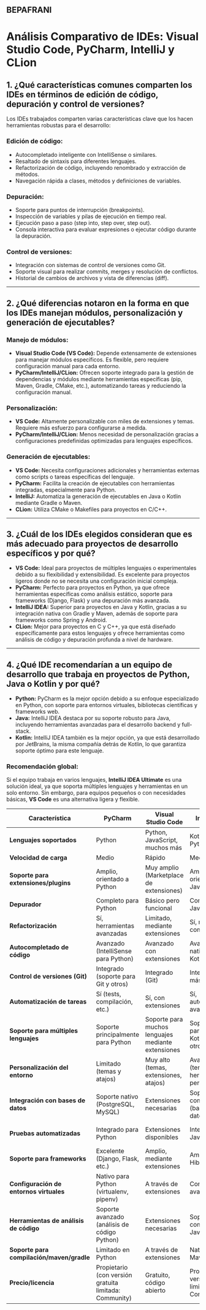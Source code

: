 ## BEPAFRANI

# Análisis Comparativo de IDEs: Visual Studio Code, PyCharm, IntelliJ y CLion

## 1. ¿Qué características comunes comparten los IDEs en términos de edición de código, depuración y control de versiones?

Los IDEs trabajados comparten varias características clave que los hacen herramientas robustas para el desarrollo:

### Edición de código:
- Autocompletado inteligente con IntelliSense o similares.
- Resaltado de sintaxis para diferentes lenguajes.
- Refactorización de código, incluyendo renombrado y extracción de métodos.
- Navegación rápida a clases, métodos y definiciones de variables.

### Depuración:
- Soporte para puntos de interrupción (breakpoints).
- Inspección de variables y pilas de ejecución en tiempo real.
- Ejecución paso a paso (step into, step over, step out).
- Consola interactiva para evaluar expresiones o ejecutar código durante la depuración.

### Control de versiones:
- Integración con sistemas de control de versiones como Git.
- Soporte visual para realizar commits, merges y resolución de conflictos.
- Historial de cambios de archivos y vista de diferencias (diff).

---

## 2. ¿Qué diferencias notaron en la forma en que los IDEs manejan módulos, personalización y generación de ejecutables?

### Manejo de módulos:
- **Visual Studio Code (VS Code):** Depende extensamente de extensiones para manejar módulos específicos. Es flexible, pero requiere configuración manual para cada entorno.
- **PyCharm/IntelliJ/CLion:** Ofrecen soporte integrado para la gestión de dependencias y módulos mediante herramientas específicas (pip, Maven, Gradle, CMake, etc.), automatizando tareas y reduciendo la configuración manual.

### Personalización:
- **VS Code:** Altamente personalizable con miles de extensiones y temas. Requiere más esfuerzo para configurarse a medida.
- **PyCharm/IntelliJ/CLion:** Menos necesidad de personalización gracias a configuraciones predefinidas optimizadas para lenguajes específicos.

### Generación de ejecutables:
- **VS Code:** Necesita configuraciones adicionales y herramientas externas como scripts o tareas específicas del lenguaje.
- **PyCharm:** Facilita la creación de ejecutables con herramientas integradas, especialmente para Python.
- **IntelliJ:** Automatiza la generación de ejecutables en Java o Kotlin mediante Gradle o Maven.
- **CLion:** Utiliza CMake o Makefiles para proyectos en C/C++.

---

## 3. ¿Cuál de los IDEs elegidos consideran que es más adecuado para proyectos de desarrollo específicos y por qué?

- **VS Code:** Ideal para proyectos de múltiples lenguajes o experimentales debido a su flexibilidad y extensibilidad. Es excelente para proyectos ligeros donde no se necesita una configuración inicial compleja.
- **PyCharm:** Perfecto para proyectos en Python, ya que ofrece herramientas específicas como análisis estático, soporte para frameworks (Django, Flask) y una depuración más avanzada.
- **IntelliJ IDEA:** Superior para proyectos en Java y Kotlin, gracias a su integración nativa con Gradle y Maven, además de soporte para frameworks como Spring y Android.
- **CLion:** Mejor para proyectos en C y C++, ya que está diseñado específicamente para estos lenguajes y ofrece herramientas como análisis de código y depuración profunda a nivel de hardware.

---

## 4. ¿Qué IDE recomendarían a un equipo de desarrollo que trabaja en proyectos de Python, Java o Kotlin y por qué?

- **Python:** PyCharm es la mejor opción debido a su enfoque especializado en Python, con soporte para entornos virtuales, bibliotecas científicas y frameworks web.
- **Java:** IntelliJ IDEA destaca por su soporte robusto para Java, incluyendo herramientas avanzadas para el desarrollo backend y full-stack.
- **Kotlin:** IntelliJ IDEA también es la mejor opción, ya que está desarrollado por JetBrains, la misma compañía detrás de Kotlin, lo que garantiza soporte óptimo para este lenguaje.

### Recomendación global:
Si el equipo trabaja en varios lenguajes, **IntelliJ IDEA Ultimate** es una solución ideal, ya que soporta múltiples lenguajes y herramientas en un solo entorno. Sin embargo, para equipos pequeños o con necesidades básicas, **VS Code** es una alternativa ligera y flexible.

| **Característica**                       | **PyCharm**                                              | **Visual Studio Code**                                | **IntelliJ IDEA**                                   | **Eclipse**                                          |
|------------------------------------------|---------------------------------------------------------|------------------------------------------------------|----------------------------------------------------|----------------------------------------------------|
| **Lenguajes soportados**                 | Python                                                  | Python, JavaScript, muchos más                       | Kotlin, Java, Python, Scala                        | Java, C/C++, Python, PHP                           |
| **Velocidad de carga**                   | Medio                                                   | Rápido                                               | Medio                                              | Medio                                              |
| **Soporte para extensiones/plugins**     | Amplio, orientado a Python                              | Muy amplio (Marketplace de extensiones)              | Amplio, orientado a Java/Kotlin                    | Amplio (gran cantidad de plugins)                  |
| **Depurador**                             | Completo para Python                                    | Básico pero funcional                                 | Completo para Java/Kotlin                          | Completo para Java/C/C++                           |
| **Refactorización**                      | Sí, herramientas avanzadas                              | Limitado, mediante extensiones                        | Sí, muy completo                                    | Sí, pero limitado                                  |
| **Autocompletado de código**             | Avanzado (IntelliSense para Python)                     | Avanzado con extensiones                              | Avanzado, nativo para Kotlin y Java                | Nativo para Java y C/C++                           |
| **Control de versiones (Git)**           | Integrado (soporte para Git y otros)                    | Integrado (Git)                                       | Integrado (Git y más)                              | Integrado (Git, Subversion)                        |
| **Automatización de tareas**             | Sí (tests, compilación, etc.)                           | Sí, con extensiones                                   | Sí, automatización avanzada                        | Sí, con configuraciones avanzadas                  |
| **Soporte para múltiples lenguajes**     | Soporte principalmente para Python                      | Soporte para muchos lenguajes mediante extensiones    | Soporte nativo para Java, Kotlin, Scala y otros    | Soporte para muchos lenguajes mediante plugins     |
| **Personalización del entorno**          | Limitado (temas y atajos)                               | Muy alto (temas, extensiones, atajos)                 | Avanzado (temas, atajos, herramientas personalizadas) | Alto (temas, atajos)                              |
| **Integración con bases de datos**       | Soporte nativo (PostgreSQL, MySQL)                      | Extensiones necesarias                                | Soporte nativo completo (bases de datos, ORM)      | Requiere plugins adicionales                       |
| **Pruebas automatizadas**                | Integrado para Python                                   | Extensiones disponibles                               | Integrado para Java/Kotlin                         | Requiere configuraciones adicionales               |
| **Soporte para frameworks**              | Excelente (Django, Flask, etc.)                         | Amplio, mediante extensiones                          | Amplio (Spring, Hibernate, etc.)                   | Amplio (Spring, Hibernate, etc.)                   |
| **Configuración de entornos virtuales**  | Nativo para Python (virtualenv, pipenv)                 | A través de extensiones                               | Configuraciones avanzadas                          | A través de plugins                                |
| **Herramientas de análisis de código**   | Soporte avanzado (análisis de código Python)            | Extensiones necesarias                                | Soporte completo para Java/Kotlin                  | Soporte básico, plugins disponibles                |
| **Soporte para compilación/maven/gradle**| Limitado en Python                                      | A través de extensiones                               | Nativo para Maven, Gradle                          | Nativo para Maven, Gradle                          |
| **Precio/licencia**                      | Propietario (con versión gratuita limitada: Community)  | Gratuito, código abierto                              | Propietario (con versión gratuita limitada: Community) | Gratuito, código abierto                          |
